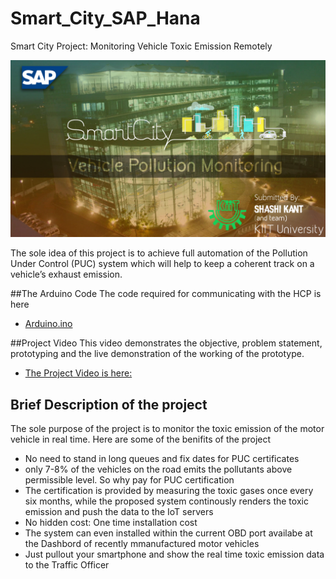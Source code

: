 # Smart_City_SAP_Hana
Smart City Project: Monitoring Vehicle Toxic Emission Remotely 

![Smart City: Automobile toxic emission monitoring remotely](/Smart_City.jpg?raw=true )

The sole idea of this project is to achieve full automation of the Pollution Under Control (PUC) system  which will help to keep a coherent track on a vehicle’s exhaust emission.

##The Arduino Code
The code required for communicating with the HCP is here
- [Arduino.ino](./Arduino.ino)


##Project Video
This video demonstrates the objective, problem statement, prototyping and the live demonstration of the working of the prototype.
- [The Project Video is here:](https://www.youtube.com/watch?v=12xyXtlWDks)

## Brief Description of the project

The sole purpose of the project is to monitor the toxic emission of the motor vehicle in real time. Here are some of the benifits of the project

- No need to stand in long queues and fix dates for PUC certificates
- only 7-8% of the vehicles on the road emits the pollutants above permissible level. So why pay for PUC certification
- The certification is provided by measuring the toxic gases once every six months, while the proposed system continously renders the toxic emission and push the data to the IoT servers
- No hidden cost: One time installation cost 
- The system can even installed within the current OBD port availabe at the Dashbord of recently mmanufactured motor vehicles
- Just pullout your smartphone and show the real time toxic emission data to the Traffic Officer 
